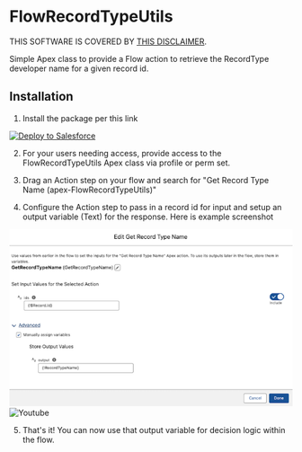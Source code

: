 # FlowRecordTypeUtils

THIS SOFTWARE IS COVERED BY [THIS DISCLAIMER](https://raw.githubusercontent.com/thedges/Disclaimer/master/disclaimer.txt).

Simple Apex class to provide a Flow action to retrieve the RecordType developer name for a given record id.

## Installation 
1. Install the package per this link

<a href="https://githubsfdeploy.herokuapp.com?owner=thedges&repo=FlowRecordTypeUtils&ref=main">
  <img alt="Deploy to Salesforce"
       src="https://raw.githubusercontent.com/afawcett/githubsfdeploy/master/deploy.png">
</a>

2. For your users needing access, provide access to the FlowRecordTypeUtils Apex class via profile or perm set.
   
3. Drag an Action step on your flow and search for "Get Record Type Name (apex-FlowRecordTypeUtils)"

4. Configure the Action step to pass in a record id for input and setup an output variable (Text) for the response. Here is example screenshot

![alt text](/FlowRecordTypeUtils-1.png "Sample Image")
<img src="/images/youtube.png" alt="Youtube" height="500"/>

5. That's it! You can now use that output variable for decision logic within the flow.
